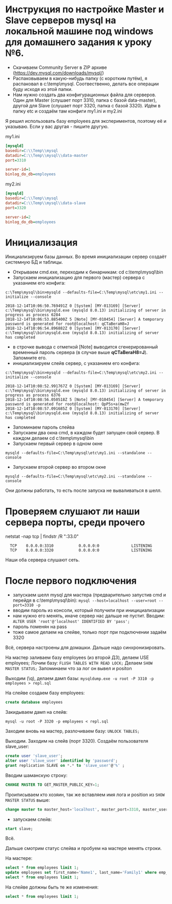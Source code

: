 
# Инструкция по настройке Master и Slave серверов mysql на локальной машине под windows для домашнего задания к уроку №6.
* Скачиваем Community Server в ZIP архиве (https://dev.mysql.com/downloads/mysql/)
* Распаковываем в какую-нибудь папку (с коротким путём), я распаковал в c:\temp\mysql. Соотвественно, делать все операции буду исходя из этой папки.
* Нам нужно создать два конфигурационных файла для серверов. Один для Master (слушает порт 3310, папка с базой data-master), другой для Slave (слушает порт 3320, папка с базой 3320). Идём в папку etc и создаём там конфиги my1.ini и my2.ini

Я решил использовать базу employees для экспериментов, поэтому её и указываю. Если у вас другая - пишите другую.

my1.ini
```ini
[mysqld]
basedir=C:\\Temp\\mysql
datadir=C:\\Temp\\mysql\\data-master
port=3310

server-id=1
binlog_do_db=employees
```

my2.ini
```ini
[mysqld]
basedir=C:\\Temp\\mysql
datadir=C:\\Temp\\mysql\\data-slave
port=3320

server-id=2
binlog_do_db=employees
```

# Инициализация
Инициализируем базы данных. Во время инициализации сервер создаёт системную БД и таблицы.
- Открываем cmd.exe, переходим к бинарникам: cd c:\temp\mysql\bin
- Запускаем инициализацию для первого (мастер) сервера с указанием его конфига: 
```
c:\Temp\mysql\bin>mysqld --defaults-file=C:\Temp\mysql\etc\my1.ini --initialize --console

2018-12-14T10:06:50.769491Z 0 [System] [MY-013169] [Server] c:\Temp\mysql\bin\mysqld.exe (mysqld 8.0.13) initializing of server in progress as process 6284
2018-12-14T10:06:53.885400Z 5 [Note] [MY-010454] [Server] A temporary password is generated for root@localhost: qCTaBeraH8=J
2018-12-14T10:06:54.896882Z 0 [System] [MY-013170] [Server] c:\Temp\mysql\bin\mysqld.exe (mysqld 8.0.13) initializing of server has completed
```
- в строчке вывода с отметкой [Note] выводится сгенерированный временный пароль сервера (в случае выше **qCTaBeraH8=J**). Запомните его.
- инициализируем слейв сервер, с указанием его конфига:
```
c:\Temp\mysql\bin>mysqld --defaults-file=C:\Temp\mysql\etc\my2.ini --initialize --console

2018-12-14T10:08:52.991767Z 0 [System] [MY-013169] [Server] c:\Temp\mysql\bin\mysqld.exe (mysqld 8.0.13) initializing of server in progress as process 6376
2018-12-14T10:08:56.050518Z 5 [Note] [MY-010454] [Server] A temporary password is generated for root@localhost: QpP5s+a(mwZf
2018-12-14T10:08:57.091685Z 0 [System] [MY-013170] [Server] c:\Temp\mysql\bin\mysqld.exe (mysqld 8.0.13) initializing of server has completed
```
- Запоминаем пароль слейва
- Запускаем два окна cmd, в каждом будет запущен свой сервер. В каждом делаем cd c:\temp\mysql\bin
- Запускаем первый сервер в одном окне

```
mysqld --defaults-file=C:\Temp\mysql\etc\my1.ini --standalone --console
```

- Запускаем второй сервер во втором окне
```
mysqld --defaults-file=C:\Temp\mysql\etc\my2.ini --standalone --console
```

Они должны работать, то есть после запуска не вываливаться в шелл.


# Проверяем слушают ли наши сервера порты, среди прочего 
netstat -nap tcp | findstr /R ":33.0"
```
  TCP    0.0.0.0:3310           0.0.0.0:0              LISTENING
  TCP    0.0.0.0:3320           0.0.0.0:0              LISTENING
```  
  
Наши оба сервера слушают сеть.  
  
  
# После первого подключения
- запускаем шелл mysql для мастера (предварительно запустив cmd и перейдя в c:\temp\mysql\bin): ```mysql --host=localhost --user=root --port=3310 -p```
- вводим пароль из консоли, который получили при иницициализации
- нам нужно его менять, иначе сервер нас дальше не пустит. Вводим: ```ALTER USER 'root'@'localhost' IDENTIFIED BY 'pass';```
- пароль поменян на pass
- тоже самое делаем на слейве, только порт при подключении задаём 3320

Всё, сервера настроены для домашки. Дальше надо синхронизировать.

На мастер заливаем базу employees (из второй ДЗ), делаем USE employees;
Лочим базу: ```FLUSH TABLES WITH READ LOCK;```
Делаем ```SHOW MASTER STATUS;```
Запоминаем что за лог он вывел и positon

Выходим (\q), делаем дамп базы: ```mysqldump.exe -u root -P 3310 -p employees > repl.sql```

На слейве создаем базу employees:
```SQL
create database employees
```

Закидываем дамп на слейв: 
```
mysql -u root -P 3320 -p employees < repl.sql
```
Заходим вновь на мастер, разлочиваем базу: ```UNLOCK TABLES;```

Выходим. Заходим на слейв (порт 3320).
Создаём пользователя slave_user:
```SQL
create user 'slave_user';
alter user 'slave_user' identified by 'password';
grant replication SLAVE on *.* to 'slave_user'@'%' ;
```

Вводим шаманскую строку:
```SQL
CHANGE MASTER TO GET_MASTER_PUBLIC_KEY=1;
```

Проиписываем кто хозяин, так же вставляем имя лога и position из ```SHOW MASTER STATUS``` выше:
```SQL
change master to master_host='localhost', master_port=3310, master_user='slave_user', master_password='password', master_log_file='binlog.000003', master_log_pos=155;
```
- запускаем слейв: 
```SQL
start slave;
```


Всё.

Дальше смотрим статус слейва и пробуем на мастере менять строки.

На мастере:
```SQL
select * from employees limit 1;
update employees set first_name='Name1', last_name='Family1' where emp_no=10001;
select * from employees limit 1;
```

На слейве должны быть те же изменения:
```SQL
select * from employees limit 1;
```
